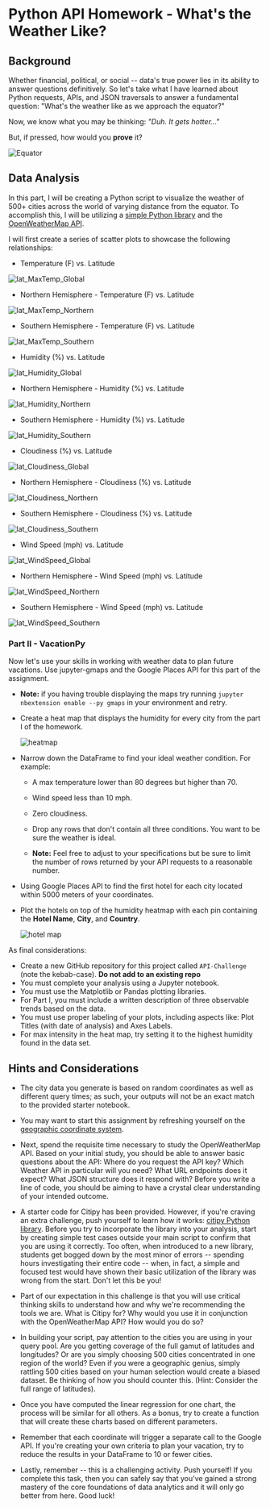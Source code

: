 # Python API Homework - What's the Weather Like?

## Background

Whether financial, political, or social -- data's true power lies in its ability to answer questions definitively. So let's take what I have learned about Python requests, APIs, and JSON traversals to answer a fundamental question: "What's the weather like as we approach the equator?"

Now, we know what you may be thinking: _"Duh. It gets hotter..."_

But, if pressed, how would you **prove** it?

![Equator](Images/equatorsign.png)

## Data Analysis

In this part, I will be creating a Python script to visualize the weather of 500+ cities across the world of varying distance from the equator. To accomplish this, I will be utilizing a [simple Python library](https://pypi.python.org/pypi/citipy) and the [OpenWeatherMap API](https://openweathermap.org/api).

I will first create a series of scatter plots to showcase the following relationships:

* Temperature (F) vs. Latitude

![lat_MaxTemp_Global](output_data/lat_MaxTemp_Global.png)

* Northern Hemisphere - Temperature (F) vs. Latitude

![lat_MaxTemp_Northern](output_data/lat_MaxTemp_Northern.png)

* Southern Hemisphere - Temperature (F) vs. Latitude

![lat_MaxTemp_Southern](output_data/lat_MaxTemp_Southern.png)

* Humidity (%) vs. Latitude

![lat_Humidity_Global](output_data/lat_Humidity_Global.png)

* Northern Hemisphere - Humidity (%) vs. Latitude

![lat_Humidity_Northern](output_data/lat_Humidity_Northern.png)

* Southern Hemisphere - Humidity (%) vs. Latitude

![lat_Humidity_Southern](output_data/lat_Humidity_Southern.png)

* Cloudiness (%) vs. Latitude

![lat_Cloudiness_Global](output_data/lat_Cloudiness_Global.png)

* Northern Hemisphere - Cloudiness (%) vs. Latitude

![lat_Cloudiness_Northern](output_data/lat_Cloudiness_Northern.png)

* Southern Hemisphere - Cloudiness (%) vs. Latitude

![lat_Cloudiness_Southern](output_data/lat_Cloudiness_Southern.png)

* Wind Speed (mph) vs. Latitude

![lat_WindSpeed_Global](output_data/lat_WindSpeed_Global.png)

* Northern Hemisphere - Wind Speed (mph) vs. Latitude

![lat_WindSpeed_Northern](output_data/lat_WindSpeed_Northern.png)

* Southern Hemisphere - Wind Speed (mph) vs. Latitude

![lat_WindSpeed_Southern](output_data/lat_WindSpeed_Southern.png)


### Part II - VacationPy

Now let's use your skills in working with weather data to plan future vacations. Use jupyter-gmaps and the Google Places API for this part of the assignment.

* **Note:** if you having trouble displaying the maps try running `jupyter nbextension enable --py gmaps` in your environment and retry.

* Create a heat map that displays the humidity for every city from the part I of the homework.

  ![heatmap](Images/heatmap.png)

* Narrow down the DataFrame to find your ideal weather condition. For example:

  * A max temperature lower than 80 degrees but higher than 70.

  * Wind speed less than 10 mph.

  * Zero cloudiness.

  * Drop any rows that don't contain all three conditions. You want to be sure the weather is ideal.

  * **Note:** Feel free to adjust to your specifications but be sure to limit the number of rows returned by your API requests to a reasonable number.

* Using Google Places API to find the first hotel for each city located within 5000 meters of your coordinates.

* Plot the hotels on top of the humidity heatmap with each pin containing the **Hotel Name**, **City**, and **Country**.

  ![hotel map](Images/hotel_map.png)

As final considerations:

* Create a new GitHub repository for this project called `API-Challenge` (note the kebab-case). **Do not add to an existing repo**
* You must complete your analysis using a Jupyter notebook.
* You must use the Matplotlib or Pandas plotting libraries.
* For Part I, you must include a written description of three observable trends based on the data.
* You must use proper labeling of your plots, including aspects like: Plot Titles (with date of analysis) and Axes Labels.
* For max intensity in the heat map, try setting it to the highest humidity found in the data set.

## Hints and Considerations

* The city data you generate is based on random coordinates as well as different query times; as such, your outputs will not be an exact match to the provided starter notebook.

* You may want to start this assignment by refreshing yourself on the [geographic coordinate system](http://desktop.arcgis.com/en/arcmap/10.3/guide-books/map-projections/about-geographic-coordinate-systems.htm).

* Next, spend the requisite time necessary to study the OpenWeatherMap API. Based on your initial study, you should be able to answer  basic questions about the API: Where do you request the API key? Which Weather API in particular will you need? What URL endpoints does it expect? What JSON structure does it respond with? Before you write a line of code, you should be aiming to have a crystal clear understanding of your intended outcome.

* A starter code for Citipy has been provided. However, if you're craving an extra challenge, push yourself to learn how it works: [citipy Python library](https://pypi.python.org/pypi/citipy). Before you try to incorporate the library into your analysis, start by creating simple test cases outside your main script to confirm that you are using it correctly. Too often, when introduced to a new library, students get bogged down by the most minor of errors -- spending hours investigating their entire code -- when, in fact, a simple and focused test would have shown their basic utilization of the library was wrong from the start. Don't let this be you!

* Part of our expectation in this challenge is that you will use critical thinking skills to understand how and why we're recommending the tools we are. What is Citipy for? Why would you use it in conjunction with the OpenWeatherMap API? How would you do so?

* In building your script, pay attention to the cities you are using in your query pool. Are you getting coverage of the full gamut of latitudes and longitudes? Or are you simply choosing 500 cities concentrated in one region of the world? Even if you were a geographic genius, simply rattling 500 cities based on your human selection would create a biased dataset. Be thinking of how you should counter this. (Hint: Consider the full range of latitudes).

* Once you have computed the linear regression for one chart, the process will be similar for all others. As a bonus, try to create a function that will create these charts based on different parameters.

* Remember that each coordinate will trigger a separate call to the Google API. If you're creating your own criteria to plan your vacation, try to reduce the results in your DataFrame to 10 or fewer cities.

* Lastly, remember -- this is a challenging activity. Push yourself! If you complete this task, then you can safely say that you've gained a strong mastery of the core foundations of data analytics and it will only go better from here. Good luck!

